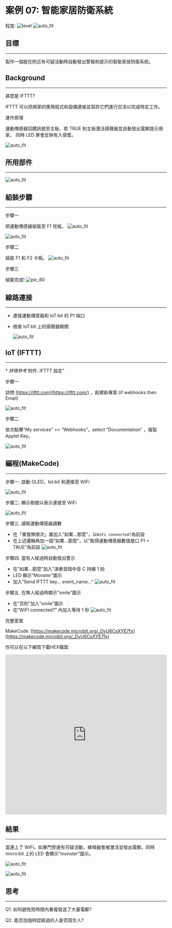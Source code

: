 # 案例 07: 智能家居防衛系統

程度: ![level](images/level3.png)
![auto_fit](images/Case7/case-07.png)<P>

## 目標
<HR>

製作一個能在附近有可疑活動時自動發出警報和提示的智能家居防衛系統。<BR><P>

## Background
<HR>

<span id="subtitle">甚麼是 IFTTT?</span><BR><P>
IFTTT 可以把用家的應用程式和設備連接並容許它們進行交流以完成特定工作。<BR><P>
<span id="subtitle">運作原理</span><BR><P>
運動傳感器回饋訊號至主板，若 TRUE 則主板激活揚聲器並自動發出電郵提示用家。
同時 LED 屏會反映有入侵耆。<BR><P>
![auto_fit](images/Case7/Concept-diagram-Case7.png)<P>

## 所用部件
<HR>

![auto_fit](images/Case7/Case7_parts.png)<P>

## 組裝步驟
<HR>

<span id="subtitle">步驟一</span><BR><P>
把運動傳感器組裝至 F1 兇板。
![auto_fit](images/Case7/Case7_ass1.png)<P>
![auto_fit](images/Case7/Case7_ass2.png)<P>
<span id="subtitle">步驟二</span><BR><P>
組裝 F1 和 F2 卡板。
![auto_fit](images/Case7/Case7_ass3.png)<P>
<span id="subtitle">步驟三</span><BR><P>
組裝完成!
![pic_60](images/Case7/Case7_ass4.png)<P>


## 線路連接
<HR>

* 連接運動傳感器和 IoT:bit 的 P1 端口<BR><P>
* 檢查 IoT:bit 上的揚聲器開關<BR><P>
![auto_fit](images/Case7/Case7_hardware.png)<P>

## IoT (IFTTT)
<HR>

<span id="remarks">* *詳情參考* 附件..IFTTT 設定” </span><BR><P>

<span id="subtitle">步驟一</span><BR><P>
訪問 [https://ifttt.com](https://ifttt.com/) ，創建新專案 (if webhooks then Email)<BR><P>
![auto_fit](images/Case7/Case7_iot1.png)<P>


<span id="subtitle">步驟二</span><BR><P>
依次點擊“My services” >> “Webhooks”，select “Documentation” ，複製 Applet Key。<BR><P>
![auto_fit](images/Case7/Case7_iot2.png)<P>

## 編程(MakeCode)
<HR>

<span id="subtitle">步驟一. 啟動 OLED，Iot:bit 和連接至 WiFi</span><BR><P>
![auto_fit](images/Case7/Case7_p1.png)<P>

<span id="subtitle">步驟二. 顯示剔號以表示連接至 WiFi</span><BR><P>
![auto_fit](images/Case7/Case7_p2.png)<P>

<span id="subtitle">步驟三. 讀取運動傳感器讀數</span><BR><P>
* 在「重復無限次」裏加入”如果...那麼”，以`WiFi connected?`為前設
* 在上述邏輯再加一個”如果...那麼”，以”取得運動傳感器數值接口 P1 = TRUE”為前設
![auto_fit](images/Case7/Case7_p3.png)<P>
 
<span id="subtitle">步驟四. 當有人經過時自動發出警示</span><BR><P>
* 在”如果...那麼”加入”演奏音階中音 C 持續 1 拍
* LED 顯示”Monster”圖示
* 加入”Send IFTTT key... event_name...”
![auto_fit](images/Case7/Case7_p4.png)<P>

<span id="subtitle">步驟五. 在無人經過時顯示”smile”圖示</span><BR><P>
* 在”否則”加入”smile”圖示
* 在”WiFI connected?” 內加入等待 1 秒
![auto_fit](images/Case7/Case7_p5.png)<P>

<span id="subtitle">完整答案<BR><P>
MakeCode: [https://makecode.microbit.org/_DyU6CsXYE7fx](https://makecode.microbit.org/_DyU6CsXYE7fx)<BR><P>
你可以在以下網頁下載HEX檔案:<BR>
<iframe src="https://makecode.microbit.org/#pub:_DyU6CsXYE7fx" width="100%" height="500" frameborder="0"></iframe>


## 結果
<HR>

當連上了 WiFi，如果門旁邊有可疑活動，蜂鳴器會被激活並發出電郵，同時
micro:bit 上的 LED 會顯示”monster”圖示。<BR><P>
![auto_fit](images/Case7/Case7_result1.png)

![auto_fit](images/Case7/Case7_result2.gif)


## 思考
<HR>

Q1. 如何避免短時間內重複發送了大量電郵? <BR><P>
Q2. 能否加強辨認經過的人是否陌生人?<BR><P>

